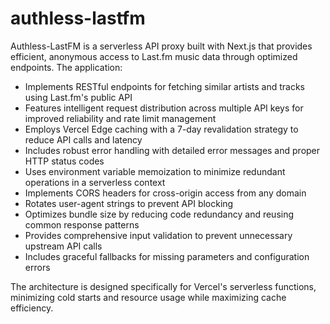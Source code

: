 # authless-lastfm
Authless-LastFM is a serverless API proxy built with Next.js that provides efficient, anonymous access to Last.fm music data through optimized endpoints. The application:

- Implements RESTful endpoints for fetching similar artists and tracks using Last.fm's public API
- Features intelligent request distribution across multiple API keys for improved reliability and rate limit management
- Employs Vercel Edge caching with a 7-day revalidation strategy to reduce API calls and latency
- Includes robust error handling with detailed error messages and proper HTTP status codes
- Uses environment variable memoization to minimize redundant operations in a serverless context
- Implements CORS headers for cross-origin access from any domain
- Rotates user-agent strings to prevent API blocking
- Optimizes bundle size by reducing code redundancy and reusing common response patterns
- Provides comprehensive input validation to prevent unnecessary upstream API calls
- Includes graceful fallbacks for missing parameters and configuration errors

The architecture is designed specifically for Vercel's serverless functions, minimizing cold starts and resource usage while maximizing cache efficiency.

